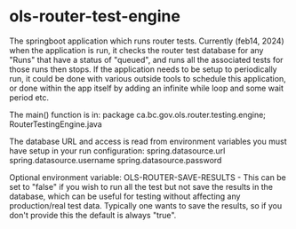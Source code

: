 # ols-router-test-engine
The springboot application which runs router tests. Currently (feb14, 2024) when the application is run, it checks the router test database for any "Runs" that have a status of "queued", and runs all the associated tests for those runs then stops. If the application needs to be setup to periodically run, it could be done with various outside tools to schedule this application, or done within the app itself by adding an infinite while loop and some wait period etc.

The main() function is in:
package ca.bc.gov.ols.router.testing.engine;
RouterTestingEngine.java


The database URL and access is read from environment variables you must have setup in your run configuration:
spring.datasource.url
spring.datasource.username
spring.datasource.password

Optional environment variable:
OLS-ROUTER-SAVE-RESULTS - This can be set to "false" if you wish to run all the test but not save the results in the database, which can be useful for testing without affecting any production/real test data. Typically one wants to save the results, so if you don't provide this the default is always "true".